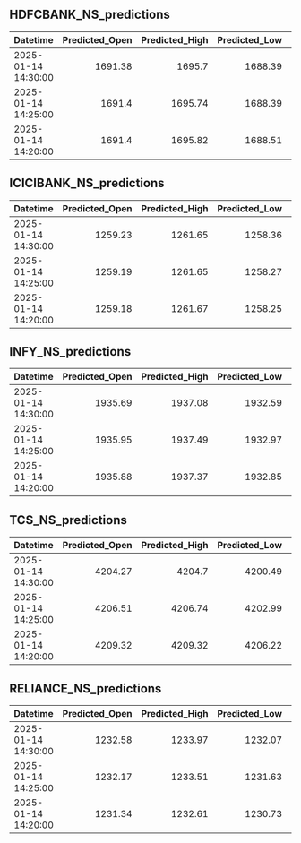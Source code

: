 ## HDFCBANK_NS_predictions
| Datetime            |   Predicted_Open |   Predicted_High |   Predicted_Low |   Predicted_Close |   Predicted_Volume |
|:--------------------|-----------------:|-----------------:|----------------:|------------------:|-------------------:|
| 2025-01-14 14:30:00 |          1691.38 |          1695.7  |         1688.39 |           1693.59 |            43342.5 |
| 2025-01-14 14:25:00 |          1691.4  |          1695.74 |         1688.39 |           1693.64 |            43434.5 |
| 2025-01-14 14:20:00 |          1691.4  |          1695.82 |         1688.51 |           1693.72 |            42300.4 |

## ICICIBANK_NS_predictions
| Datetime            |   Predicted_Open |   Predicted_High |   Predicted_Low |   Predicted_Close |   Predicted_Volume |
|:--------------------|-----------------:|-----------------:|----------------:|------------------:|-------------------:|
| 2025-01-14 14:30:00 |          1259.23 |          1261.65 |         1258.36 |           1261.63 |            84073.5 |
| 2025-01-14 14:25:00 |          1259.19 |          1261.65 |         1258.27 |           1261.68 |            87171.4 |
| 2025-01-14 14:20:00 |          1259.18 |          1261.67 |         1258.25 |           1261.7  |            87566   |

## INFY_NS_predictions
| Datetime            |   Predicted_Open |   Predicted_High |   Predicted_Low |   Predicted_Close |   Predicted_Volume |
|:--------------------|-----------------:|-----------------:|----------------:|------------------:|-------------------:|
| 2025-01-14 14:30:00 |          1935.69 |          1937.08 |         1932.59 |           1933.25 |            61340.4 |
| 2025-01-14 14:25:00 |          1935.95 |          1937.49 |         1932.97 |           1933.62 |            62308.5 |
| 2025-01-14 14:20:00 |          1935.88 |          1937.37 |         1932.85 |           1933.43 |            61696.5 |

## TCS_NS_predictions
| Datetime            |   Predicted_Open |   Predicted_High |   Predicted_Low |   Predicted_Close |   Predicted_Volume |
|:--------------------|-----------------:|-----------------:|----------------:|------------------:|-------------------:|
| 2025-01-14 14:30:00 |          4204.27 |          4204.7  |         4200.49 |           4203.15 |            25381.5 |
| 2025-01-14 14:25:00 |          4206.51 |          4206.74 |         4202.99 |           4205.45 |            26253.2 |
| 2025-01-14 14:20:00 |          4209.32 |          4209.32 |         4206.22 |           4208.02 |            26888.1 |

## RELIANCE_NS_predictions
| Datetime            |   Predicted_Open |   Predicted_High |   Predicted_Low |   Predicted_Close |   Predicted_Volume |
|:--------------------|-----------------:|-----------------:|----------------:|------------------:|-------------------:|
| 2025-01-14 14:30:00 |          1232.58 |          1233.97 |         1232.07 |           1232.95 |            98273.5 |
| 2025-01-14 14:25:00 |          1232.17 |          1233.51 |         1231.63 |           1232.48 |            98945   |
| 2025-01-14 14:20:00 |          1231.34 |          1232.61 |         1230.73 |           1231.63 |            98259.4 |

